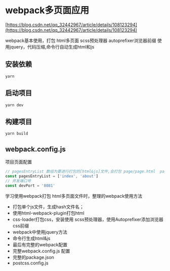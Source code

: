 
# webpack多页面应用

[https://blog.csdn.net/qq_32442967/article/details/108123294](https://blog.csdn.net/qq_32442967/article/details/108123294)

webpack基本使用，打包 html多页面 scss预处理器 autoprefixer浏览器前缀 使用jquery，代码压缩,命令行自动生成html和js

## 安装依赖
```
yarn
```

## 启动项目
```
yarn dev
```

## 构建项目
```
yarn build
```


## webpack.config.js
项目页面配置
```js
// pagesEntryList 数组为要进行打包的[html&js]文件,会打包 page/page.html  page/page.js
const pagesEntryList = ['index', 'about']
// 开发端口号
const devPort = '8081'
```


学习使用webpack打包 html多页面文件时，整理的webpack使用方法

- 打包单个js文件，生成hash文件名；
- 使用html-webpack-plugin打包html
- css-loader打包css，安装使用 scss预处理器，使用Autoprefixer添加浏览器css前缀
- webpack中使用jquery方法
- 命令行生成html&js
- 最后有完整的webpack配置
- 完整webpack.config.js 配置
- 完整的package.json
- postcss.config.js
